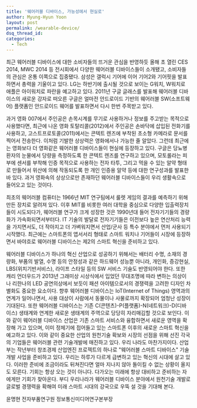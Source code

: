 ```yaml
---
title: '웨어러블 디바이스, 가능성에서 현실로'
author: Myung-Hyun Yoon
layout: post
permalink: /wearable-device/
dsq_thread_id:
categories:
  - Tech
---
```


최근 웨어러블 디바이스에 대한 소비자들의 뜨거운 관심을 반영하듯 올해 초 열린 CES 2014, MWC 2014 등 전시회에서 
다양한 웨어러블 디바이스들이 소개됐고, 소비자들의 관심은 온통 이쪽으로 집중됐다. <!--more-->
삼성은 갤럭시 기어에 이어 기어2와 기어핏을 발표하면서 총력을 기울이고 있다.
LG는 하반기에 출시될 것으로 보이는 G워치, W워치로 애플은 아이워치로 파란을 예고하고 있다. 
2011년 구글 글래스를 발표해 웨어러블 디바이스의 새로운 강자로 떠오른 구글은 얼마전 안드로이드 기반의 웨어러블 SW(소프트웨어)
플랫폼인 안드로이드 웨어를 발표하면서 다시 한번 주목받고 있다.

과거 영화 007에서 주인공은 손목시계를 무기로 사용하거나 정보를 주고받는 목적으로 사용했다면, 최근에 나온 영화 
토탈리콜(2012)에서 주인공은 손바닥에 삽입된 전화기를 사용하고, 고스트프로토콜(2011)에서는 콘텍트 렌즈에 부착된 
초소형 카메라로 문서를 찍어서 전송한다. 
이처럼 기발한 상상력은 영화에서나 가능한 줄 알았다. 
그런데 최근에는 영화보다 더 영화같은 웨어러블 디바이스들이 현실에 등장하고 있다. 
구글은 당뇨병 환자의 눈물에서 당량을 측정하도록 한 콘텍트 렌즈를 연구하고 있으며, 모토롤라는 피부에 센서를 부착해 
인증 목적으로 사용하는 전자 타투, 그리고 먹을 수 있는 알약 형태로 만들어서 위산에 의해 작동되도록 한 개인 인증용 
알약 등에 대한 연구성과를 발표한바 있다. 
과거 영화속의 상상으로만 존재하던 웨어러블 디바이스들이 우리 생활속으로 들어오고 있는 것이다.

최초의 웨어러블 컴퓨터는 1966년 MIT 연구팀에서 룰렛 게임의 결과를 예측하기 위해 만든 장치로 알려져 있다. 
이후 MIT를 비롯한 여러 대학을 중심으로 다양한 입출력장치들이 시도되다가, 웨어러블 연구가 크게 성장한 것은 1990년대 
들어 전자기기들의 경량화가 가속화되면서부터다. 
IT 기술의 발달로 전자기기들은 이전보다 높은 연산처리 능력을 가지면서도, 더 작아지고 더 가벼워지면서 산업/군사 등 
특수 분야에서 먼저 사용되기 시작했다. 
최근에는 스마트폰의 앱서서리 형태로 스마트 워치나 기어들이 시장에 등장하면서 바야흐로 웨어러블 디바이스는 제2의 스마트 
혁신을 준비하고 있다.

웨어러블 디바이스가 하나의 혁신 산업으로 성공하기 위해서는 배터리 수명, 소재의 경량화, 부품의 발열, 수명 등의 안정성과 
같은 하드웨어 성능뿐 아니라, 개인화, 증강현실, LBS(위치기반서비스), 라이프 스타일 등의 SW 서비스 기술도 반영되어야 한다. 
또한 캐리 언더우드가 2013년 그래미상 시상식에서 입었던 무대조명에 따라 변하는 의상이나 리한나의 LED 공연의상에서 보듯이 
패션 아이템으로서의 경쟁력을 고려한 디자인 차별화도 중요한 요소이다.
향후 웨어러블 디바이스는 IoT(Internet of Things) 영역과의 연계가 일어나면서, 사용 대상이 사람에서 동물이나 사물로까지 
확장되어 엄청난 성장이 기대된다. 
또한 웨어러블 디바이스는 기존 C(콘텐츠)-P(플랫폼)-N(네트워크)-D(디바이스) 생태계와 연계한 새로운 생태계의 주역으로 당당히 
자리매김할 것으로 보인다.
이와 같이 웨어러블 디바이스 산업은 기존 스마트 서비스와 융합하면서 새로운 영역을 확장해 가고 있으며, 이미 정체기에 접어들고 있는 
스마트폰 이후의 새로운 스마트 혁신을 예고하고 있다. 
이와 같이 중요한 산업의 원천기술 확보와 시장의 선점을 위해 선진 각국의 기업들은 웨어러블 관련 기술개발에 매진하고 있다. 
우리 나라도 마찬가지이다. 산업부는 작년부터 창조경제 산업엔진 프로젝트의 하나로 "웨어러블 스마트 디바이스" 기술개발 사업을 준비하고 있다. 
우리는 하루가 다르게 급변하고 있는 혁신의 시대에 살고 있다. 
이러한 준비에 조금이라도 뒤쳐진다면 얼마 지나지 않아 돌이킬 수 없는 상황이 올지도 모른다. 
기회는 항상 오는 것이 아니다. 다가오는 미래에 항상 대비하고 준비하는 자에게만 기회가 찾아온다. 
부디 우리나라가 웨어러블 디바이스 분야에서 원천기술 개발로 글로벌 경쟁력을 확해여 미래 스마트 시대의 강국으로 우뚝 설 것을 기대해 본다.

윤명현 전자부품연구원 정보통신미디어연구본부장
